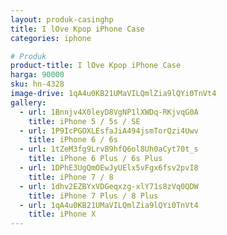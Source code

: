 ```yaml
---
layout: produk-casinghp
title: I lOve Kpop iPhone Case
categories: iphone

# Produk
product-title: I lOve Kpop iPhone Case
harga: 90000
sku: hn-4328
image-drive: 1qA4u0KB21UMaVILQmlZia9lQYi0TnVt4
gallery:
  - url: 1Bnnjv4X0leyD8VgNP1lXWDq-RKjvqG0A
    title: iPhone 5 / 5s / SE
  - url: 1P9IcPGOXLEsfaJiA494jsmTorQzi4Uwv
    title: iPhone 6 / 6s
  - url: 1tZeM3fg9LrvB9hfQ6ol8Uh0aCyt70t_s
    title: iPhone 6 Plus / 6s Plus
  - url: 1DPhE3UgQmOEwJyUElx5vFgx6fsv2pvI8
    title: iPhone 7 / 8
  - url: 1dhv2EZBYxVDGeqxzg-xlY71s8zVq0QDW
    title: iPhone 7 Plus / 8 Plus
  - url: 1qA4u0KB21UMaVILQmlZia9lQYi0TnVt4
    title: iPhone X
---
```

